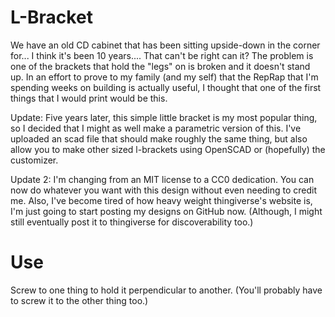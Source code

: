 L-Bracket
=========

We have an old CD cabinet that has been sitting upside-down in the corner for... I think it's been 10 years.... That can't be right can it? The problem is one of the brackets that hold the "legs" on is broken and it doesn't stand up. In an effort to prove to my family (and my self) that the RepRap that I'm spending weeks on building is actually useful, I thought that one of the first things that I would print would be this.

Update: Five years later, this simple little bracket is my most popular thing, so I decided that I might as well make a parametric version of this. I've uploaded an scad file that should make roughly the same thing, but also allow you to make other sized l-brackets using OpenSCAD or (hopefully) the customizer.

Update 2: I'm changing from an MIT license to a CC0 dedication. You can now do whatever you want with this design without even needing to credit me. Also, I've become tired of how heavy weight thingiverse's website is, I'm just going to start posting my designs on GitHub now. (Although, I might still eventually post it to thingiverse for discoverability too.)

Use
===

Screw to one thing to hold it perpendicular to another. (You'll probably have to screw it to the other thing too.)

